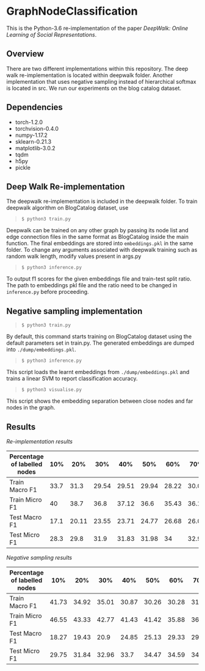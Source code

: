 GraphNodeClassification
=======================

This is the Python-3.6 re-implementation of the paper *DeepWalk: Online Learning of Social Representations*. 

Overview
--------

There are two different implementations within this repository. The deep walk re-implementation is located within deepwalk folder. Another implementation that uses negative sampling instead of hierarchical softmax is located in src. We run our experiments on the blog catalog dataset.

Dependencies
------------

* torch-1.2.0
* torchvision-0.4.0
* numpy-1.17.2
* sklearn-0.21.3
* matplotlib-3.0.2
* tqdm
* h5py
* pickle

Deep Walk Re-implementation
---------------------------

The deepwalk re-implementation is included in the deepwalk folder.
To train deepwalk algorithm on BlogCatalog dataset, use
> `$ python3 train.py`

Deepwalk can be trained on any other graph by passing its node list and edge connection files in the same format as BlogCatalog inside the main function.
The final embeddings are stored into `embeddings.pkl` in the same folder.
To change any arguments associated with deepwalk training such as random walk length, modify values present in args.py

> `$ python3 inference.py`

To output f1 scores for the given embeddings file and train-test split ratio. The path to embeddings pkl file and the ratio need to be changed in `inference.py` before proceeding.

Negative sampling implementation
--------------------------------

> `$ python3 train.py`

By default, this command starts training on BlogCatalog dataset using the default parameters set in train.py. The generated embeddings are dumped into `./dump/embeddings.pkl`.

> `$ python3 inference.py`

This script loads the learnt embeddings from `./dump/embeddings.pkl` and trains a linear SVM to report classification accuracy.

> `$ python3 visualise.py`

This script shows the embedding separation between close nodes and far nodes in the graph.

Results
-------

*Re-implementation results*

| Percentage of labelled nodes | 10% | 20% | 30% | 40% | 50% | 60% | 70% | 80% | 90% |
| ---------------------------- | --- | --- | --- | --- | --- | --- | --- | --- | --- |
| Train Macro F1 			   |33.7 | 31.3	| 29.54 |	29.51 |	29.94| 28.22|	30.04|	27|	30.7|  
| Train Micro F1			   |40|	38.7|	36.8|	37.12|	36.6|	35.43|	36.16|	34.83|	36| 
| Test Macro F1				   |17.1|	20.11|	23.55|	23.71|	24.77|	26.68|	26.07|	28.09|	28.15| 
| Test Micro F1				   |28.3|	29.8|	31.9|	31.83|	31.98|	34|	32.94|	35.72|	33.45| 	

*Negative sampling results*

| Percentage of labelled nodes | 10% | 20% | 30% | 40% | 50% | 60% | 70% | 80% | 90% |
| ---------------------------- | --- | --- | --- | --- | --- | --- | --- | --- | --- |
| Train Macro F1 			   | 41.73 | 34.92 | 35.01 | 30.87 | 30.26 | 30.28 | 31.49 | 31.67 | 30.7 |  
| Train Micro F1			   | 46.55 | 43.33 | 42.77 | 41.43 | 41.42 | 35.88 | 36.35 | 36.65 | 36.7 | 
| Test Macro F1				   | 18.27 | 19.43 | 20.9 | 24.85 | 25.13 | 29.33 | 29 | 30.04 | 31.35 | 
| Test Micro F1				   | 29.75 | 31.84 | 32.96 | 33.7 | 34.47 | 34.59 | 34.04 | 34.89 | 36.69 |
